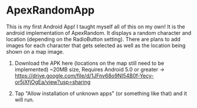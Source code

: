 # ApexRandomApp

This is my first Android App! I taught myself all of this on my own! It is the android implementation of ApexRandom. It displays a random character and location (depending on the RadioButton setting). There are plans to add images for each character that gets selected as well as the location being shown on a map image.

1. Download the APK here (locations on the map still need to be implemented) ~20MB size, Requires Android 5.0 or greater -> https://drive.google.com/file/d/1JFnv68o9NI54B0f-Yecy-or5jXfjOgEa/view?usp=sharing


2. Tap "Allow installation of unknown apps" (or something like that) and it will run.
